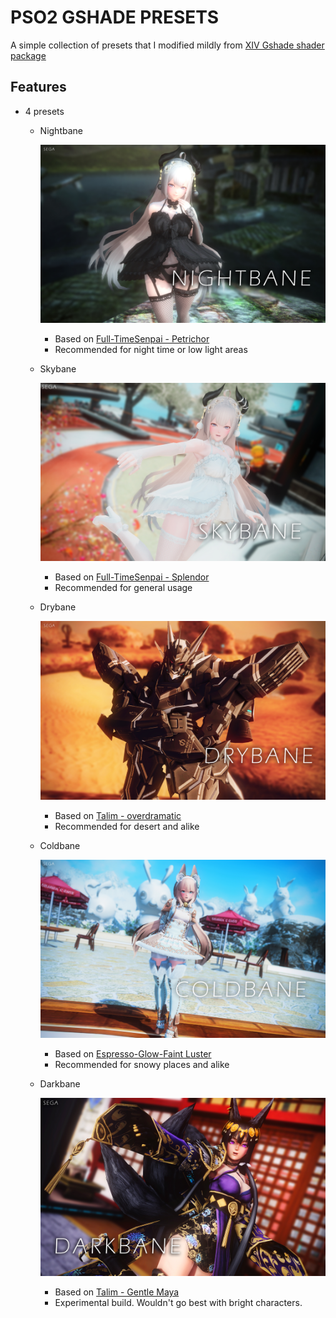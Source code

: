 # PSO2 GSHADE PRESETS

A simple collection of presets that I modified mildly from [XIV Gshade shader package](https://github.com/Mortalitas/GShade-Presets)

## Features 

- 4 presets 
  - Nightbane
  
     ![Nightbane](https://github.com/hitman66/Gshade-PSO2-preset/blob/master/images/nightbane.jpg)
     - Based on [Full-TimeSenpai - Petrichor](https://twitter.com/faustsenpai)
	 - Recommended for night time or low light areas
	 
  - Skybane
  
    ![Nightbane](https://github.com/hitman66/Gshade-PSO2-preset/blob/master/images/skybane.jpg)
    - Based on [Full-TimeSenpai - Splendor](https://twitter.com/faustsenpai)
    - Recommended for general usage

  - Drybane

    ![Drybane](https://github.com/hitman66/Gshade-PSO2-preset/blob/master/images/drybane.jpg)
     - Based on [Talim - overdramatic](https://twitter.com/talim_sc)
     - Recommended for desert and alike

  - Coldbane

    ![Coldbane](https://github.com/hitman66/Gshade-PSO2-preset/blob/master/images/coldbane.jpg)
     - Based on [Espresso-Glow-Faint Luster](https://twitter.com/espressolala)
     - Recommended for snowy places and alike

  - Darkbane

    ![Darkbane](https://github.com/hitman66/Gshade-PSO2-preset/blob/master/images/darkbane.jpg)
     - Based on [Talim - Gentle Maya](https://twitter.com/talim_sc)
     - Experimental build. Wouldn't go best with bright characters.
